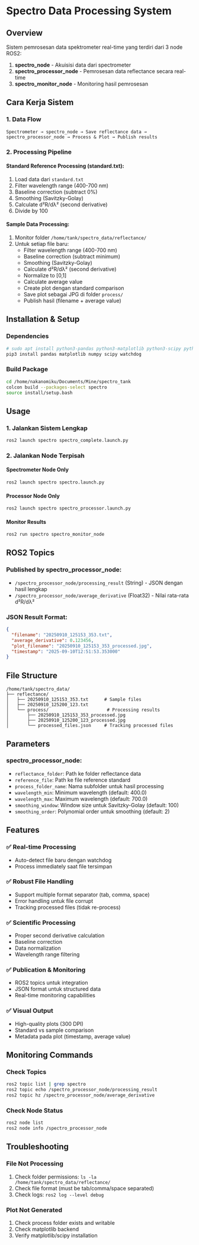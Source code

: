 # Spectro Data Processing System

## Overview

Sistem pemrosesan data spektrometer real-time yang terdiri dari 3 node ROS2:

1. **spectro_node** - Akuisisi data dari spectrometer
2. **spectro_processor_node** - Pemrosesan data reflectance secara real-time
3. **spectro_monitor_node** - Monitoring hasil pemrosesan

## Cara Kerja Sistem

### 1. Data Flow

```
Spectrometer → spectro_node → Save reflectance data → spectro_processor_node → Process & Plot → Publish results
```

### 2. Processing Pipeline

#### Standard Reference Processing (standard.txt):

1. Load data dari `standard.txt`
2. Filter wavelength range (400-700 nm)
3. Baseline correction (subtract 0%)
4. Smoothing (Savitzky-Golay)
5. Calculate d²R/dλ² (second derivative)
6. Divide by 100

#### Sample Data Processing:

1. Monitor folder `/home/tank/spectro_data/reflectance/`
2. Untuk setiap file baru:
   - Filter wavelength range (400-700 nm)
   - Baseline correction (subtract minimum)
   - Smoothing (Savitzky-Golay)
   - Calculate d²R/dλ² (second derivative)
   - Normalize to [0,1]
   - Calculate average value
   - Create plot dengan standard comparison
   - Save plot sebagai JPG di folder `process/`
   - Publish hasil (filename + average value)

## Installation & Setup

### Dependencies

```bash
# sudo apt install python3-pandas python3-matplotlib python3-scipy python3-watchdog
pip3 install pandas matplotlib numpy scipy watchdog
```

### Build Package

```bash
cd /home/nakanomiku/Documents/Mine/spectro_tank
colcon build --packages-select spectro
source install/setup.bash
```

## Usage

### 1. Jalankan Sistem Lengkap

```bash
ros2 launch spectro spectro_complete.launch.py
```

### 2. Jalankan Node Terpisah

#### Spectrometer Node Only

```bash
ros2 launch spectro spectro.launch.py
```

#### Processor Node Only

```bash
ros2 launch spectro spectro_processor.launch.py
```

#### Monitor Results

```bash
ros2 run spectro spectro_monitor_node
```

## ROS2 Topics

### Published by spectro_processor_node:

- `/spectro_processor_node/processing_result` (String) - JSON dengan hasil lengkap
- `/spectro_processor_node/average_derivative` (Float32) - Nilai rata-rata d²R/dλ²

### JSON Result Format:

```json
{
  "filename": "20250910_125153_353.txt",
  "average_derivative": 0.123456,
  "plot_filename": "20250910_125153_353_processed.jpg",
  "timestamp": "2025-09-10T12:51:53.353000"
}
```

## File Structure

```
/home/tank/spectro_data/
├── reflectance/
│   ├── 20250910_125153_353.txt      # Sample files
│   ├── 20250910_125200_123.txt
│   └── process/                      # Processing results
│       ├── 20250910_125153_353_processed.jpg
│       ├── 20250910_125200_123_processed.jpg
│       └── processed_files.json     # Tracking processed files
```

## Parameters

### spectro_processor_node:

- `reflectance_folder`: Path ke folder reflectance data
- `reference_file`: Path ke file reference standard
- `process_folder_name`: Nama subfolder untuk hasil processing
- `wavelength_min`: Minimum wavelength (default: 400.0)
- `wavelength_max`: Maximum wavelength (default: 700.0)
- `smoothing_window`: Window size untuk Savitzky-Golay (default: 100)
- `smoothing_order`: Polynomial order untuk smoothing (default: 2)

## Features

### ✅ Real-time Processing

- Auto-detect file baru dengan watchdog
- Process immediately saat file tersimpan

### ✅ Robust File Handling

- Support multiple format separator (tab, comma, space)
- Error handling untuk file corrupt
- Tracking processed files (tidak re-process)

### ✅ Scientific Processing

- Proper second derivative calculation
- Baseline correction
- Data normalization
- Wavelength range filtering

### ✅ Publication & Monitoring

- ROS2 topics untuk integration
- JSON format untuk structured data
- Real-time monitoring capabilities

### ✅ Visual Output

- High-quality plots (300 DPI)
- Standard vs sample comparison
- Metadata pada plot (timestamp, average value)

## Monitoring Commands

### Check Topics

```bash
ros2 topic list | grep spectro
ros2 topic echo /spectro_processor_node/processing_result
ros2 topic hz /spectro_processor_node/average_derivative
```

### Check Node Status

```bash
ros2 node list
ros2 node info /spectro_processor_node
```

## Troubleshooting

### File Not Processing

1. Check folder permissions: `ls -la /home/tank/spectro_data/reflectance/`
2. Check file format (must be tab/comma/space separated)
3. Check logs: `ros2 log --level debug`

### Plot Not Generated

1. Check process folder exists and writable
2. Check matplotlib backend
3. Verify matplotlib/scipy installation
